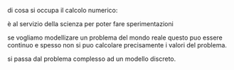 di cosa si occupa il calcolo numerico:


è al servizio della scienza per poter fare sperimentazioni 


se vogliamo modellizare un problema del mondo reale questo puo essere continuo e  spesso non si puo calcolare precisamente i valori del problema.


si passa dal problema complesso ad un modello discreto.

